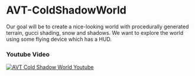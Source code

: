 # AVT-ColdShadowWorld
Our goal will be to create a nice-looking world with procedurally generated terrain, gucci shading, snow and shadows. We want to explore the world using some flying device which has a HUD.

### Youtube Video

[![AVT Cold Shadow World Youtube](https://img.youtube.com/vi/FXg2_lIbb60/0.jpg)](https://youtu.be/FXg2_lIbb60)
